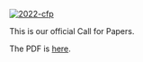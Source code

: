 [![2022-cfp](https://github.com/yegor256/iccq.github.io/actions/workflows/2022-cfp.yml/badge.svg)](https://github.com/yegor256/iccq.github.io/actions/workflows/2022-cfp.yml)

This is our official Call for Papers.

The PDF is [here](https://www.iccq.ru/pdf/iccq-cfp-2022.pdf).
